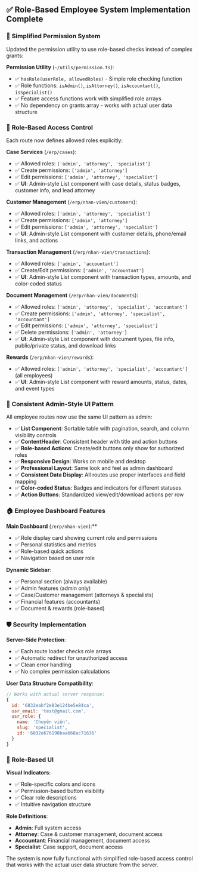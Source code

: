 ## ✅ Role-Based Employee System Implementation Complete

### 🎯 **Simplified Permission System**

Updated the permission utility to use role-based checks instead of complex grants:

**Permission Utility** (`~/utils/permission.ts`):

- ✅ `hasRole(userRole, allowedRoles)` - Simple role checking function
- ✅ Role functions: `isAdmin()`, `isAttorney()`, `isAccountant()`, `isSpecialist()`
- ✅ Feature access functions work with simplified role arrays
- ✅ No dependency on grants array - works with actual user data structure

### 🔐 **Role-Based Access Control**

Each route now defines allowed roles explicitly:

**Case Services** (`/erp/cases`):

- ✅ Allowed roles: `['admin', 'attorney', 'specialist']`
- ✅ Create permissions: `['admin', 'attorney']`
- ✅ Edit permissions: `['admin', 'attorney', 'specialist']`
- ✅ **UI**: Admin-style List component with case details, status badges, customer info, and lead attorney

**Customer Management** (`/erp/nhan-vien/customers`):

- ✅ Allowed roles: `['admin', 'attorney', 'specialist']`
- ✅ Create permissions: `['admin', 'attorney']`
- ✅ Edit permissions: `['admin', 'attorney', 'specialist']`
- ✅ **UI**: Admin-style List component with customer details, phone/email links, and actions

**Transaction Management** (`/erp/nhan-vien/transactions`):

- ✅ Allowed roles: `['admin', 'accountant']`
- ✅ Create/Edit permissions: `['admin', 'accountant']`
- ✅ **UI**: Admin-style List component with transaction types, amounts, and color-coded status

**Document Management** (`/erp/nhan-vien/documents`):

- ✅ Allowed roles: `['admin', 'attorney', 'specialist', 'accountant']`
- ✅ Create permissions: `['admin', 'attorney', 'specialist', 'accountant']`
- ✅ Edit permissions: `['admin', 'attorney', 'specialist']`
- ✅ Delete permissions: `['admin', 'attorney']`
- ✅ **UI**: Admin-style List component with document types, file info, public/private status, and download links

**Rewards** (`/erp/nhan-vien/rewards`):

- ✅ Allowed roles: `['admin', 'attorney', 'specialist', 'accountant']` (all employees)
- ✅ **UI**: Admin-style List component with reward amounts, status, dates, and event types

### 🎨 **Consistent Admin-Style UI Pattern**

All employee routes now use the same UI pattern as admin:

- ✅ **List Component**: Sortable table with pagination, search, and column visibility controls
- ✅ **ContentHeader**: Consistent header with title and action buttons
- ✅ **Role-based Actions**: Create/edit buttons only show for authorized roles
- ✅ **Responsive Design**: Works on mobile and desktop
- ✅ **Professional Layout**: Same look and feel as admin dashboard
- ✅ **Consistent Data Display**: All routes use proper interfaces and field mapping
- ✅ **Color-coded Status**: Badges and indicators for different statuses
- ✅ **Action Buttons**: Standardized view/edit/download actions per row

### 🏠 **Employee Dashboard Features**

**Main Dashboard** (`/erp/nhan-vien`):\*\*

- ✅ Role display card showing current role and permissions
- ✅ Personal statistics and metrics
- ✅ Role-based quick actions
- ✅ Navigation based on user role

**Dynamic Sidebar**:

- ✅ Personal section (always available)
- ✅ Admin features (admin only)
- ✅ Case/Customer management (attorneys & specialists)
- ✅ Financial features (accountants)
- ✅ Document & rewards (role-based)

### 🛡️ **Security Implementation**

**Server-Side Protection**:

- ✅ Each route loader checks role arrays
- ✅ Automatic redirect for unauthorized access
- ✅ Clean error handling
- ✅ No complex permission calculations

**User Data Structure Compatibility**:

```javascript
// Works with actual server response:
{
  id: '6832eabf2e83e124be5e84ca',
  usr_email: 'test@gmail.com',
  usr_role: {
    name: 'Chuyên viên',
    slug: 'specialist',
    id: '6832e676198baa668ac71636'
  }
}
```

### 🎨 **Role-Based UI**

**Visual Indicators**:

- ✅ Role-specific colors and icons
- ✅ Permission-based button visibility
- ✅ Clear role descriptions
- ✅ Intuitive navigation structure

**Role Definitions**:

- **Admin**: Full system access
- **Attorney**: Case & customer management, document access
- **Accountant**: Financial management, document access
- **Specialist**: Case support, document access

The system is now fully functional with simplified role-based access control that works with the actual user data structure from the server.
